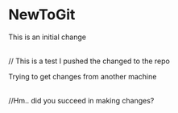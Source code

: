 # NewToGit
This is an initial change

<br />
// This is a test
I pushed the changed to the repo

<br />

Trying to get changes from another machine

<br />
//Hm.. did you succeed in making changes?


